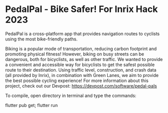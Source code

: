 # PedalPal - Bike Safer! For Inrix Hack 2023

PedalPal is a cross-platform app that provides navigation routes to cyclists using the most bike-friendly paths.

Biking is a popular mode of transportation, reducing carbon footprint and promoting physical fitness! However, biking on busy streets can be dangerous, both for bicyclists, as well as other traffic. We wanted to provide a convenient and accessible way for bicyclists to get the safest possible route to their destination. Using traffic level, construction, and crash data (all provided by Inrix), in combination with Green Lanes, we aim to provide the best possible cycling experience!
For more information about this project, check out our Devpost: https://devpost.com/software/pedal-pals

To compile, open directory in terminal and type the commands:

flutter pub get;
flutter run
